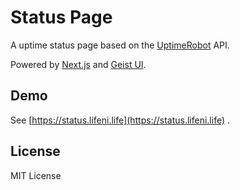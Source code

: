 # Status Page

A uptime status page based on the [UptimeRobot](https://uptimerobot.com/) API.

Powered by [Next.js](https://nextjs.org/) and [Geist UI](https://react.geist-ui.dev/).

## Demo

See [https://status.lifeni.life](https://status.lifeni.life) .

## License

MIT License

